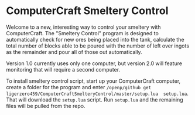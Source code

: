 ComputerCraft Smeltery Control
===================

Welcome to a new, interesting way to control your smeltery with ComputerCraft. The "Smeltery Control" program is designed to automatically check for new ores being placed into the tank, calculate the total number of blocks able to be poured with the number of left over ingots as the remainder and pour all of those out automatically.

Version 1.0 currently uses only one computer, but version 2.0 will feature monitoring that will require a second computer.

To install smeltery control script, start up your ComputerCraft computer, create a folder for the program and enter `/openp/github get ligerzero459/ComputerCraftSmelteryControl/master/setup.lua  setup.lua`. That will download the `setup.lua` script. Run `setup.lua` and the remaining files will be pulled from the repo.

